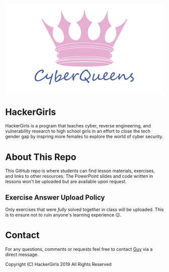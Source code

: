 
![Hacker girls logo](logo/cyberqueens_logo.png?raw=true "HackerGirls Logo")

# HackerGirls

HackerGirls is a program that teaches cyber, reverse engineering, and vulnerability research to high school girls in an effort to close the tech gender gap by inspring more females to explore the world of cyber security.

# About This Repo

This GitHub repo is where students can find lesson materials, exercises, and links to other resources. The PowerPoint slides and code written in lessons won't be uploaded but are available upon request.

## Exercise Answer Upload Policy

Only exercises that were *fully* solved together in class will be uploaded. This is to ensure not to ruin anyone's learning experience 😉.

# Contact

For any questions, comments or requests feel free to contact [Guy](https://twitter.com/@va_start) via a direct message.

Copyright (C) HackerGirls 2019 All Rights Reserved
